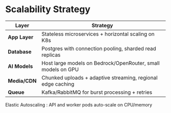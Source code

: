 # Scalability Strategy
| Layer         | Strategy                                                     |
| ------------- | ------------------------------------------------------------ |
| **App Layer** | Stateless microservices + horizontal scaling on K8s          |
| **Database**  | Postgres with connection pooling, sharded read replicas      |
| **AI Models** | Host large models on Bedrock/OpenRouter, small models on GPU |
| **Media/CDN** | Chunked uploads + adaptive streaming, regional edge caching  |
| **Queue**     | Kafka/RabbitMQ for burst processing + retries                |

Elastic Autoscaling : API and worker pods auto-scale on CPU/memory

